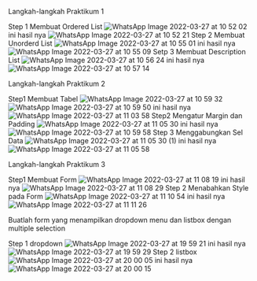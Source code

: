 Langkah-langkah Praktikum 1

Step 1
Membuat Ordered List
![WhatsApp Image 2022-03-27 at 10 52 02](https://user-images.githubusercontent.com/73973590/160283445-87186714-da10-4685-b540-ab6bf883447c.jpeg)
ini hasil nya
![WhatsApp Image 2022-03-27 at 10 52 21](https://user-images.githubusercontent.com/73973590/160283464-ea60c9fd-f782-4bf1-b43b-a61d40462d2b.jpeg)
Step 2
Membuat Unorderd List
![WhatsApp Image 2022-03-27 at 10 55 01](https://user-images.githubusercontent.com/73973590/160283500-4b0be716-58fe-41b0-9ba7-23024147bc6c.jpeg)
ini hasil nya
![WhatsApp Image 2022-03-27 at 10 55 09](https://user-images.githubusercontent.com/73973590/160283516-077e82cf-0b40-49a5-9b0a-090db54fce9c.jpeg)
Setp 3
Membuat Description List
![WhatsApp Image 2022-03-27 at 10 56 24](https://user-images.githubusercontent.com/73973590/160283547-c21c50a0-59a4-4ee8-afc6-2ed9e7fdc9d0.jpeg)
ini hasil nya
![WhatsApp Image 2022-03-27 at 10 57 14](https://user-images.githubusercontent.com/73973590/160283555-5ae530f9-cb8c-4ed9-9d1f-e50efb2225e1.jpeg)

Langkah-langkah Praktikum 2

Step1 
Membuat Tabel
![WhatsApp Image 2022-03-27 at 10 59 32](https://user-images.githubusercontent.com/73973590/160283577-0f38b75c-1d4a-4d86-82f5-6ebce01904f1.jpeg)
![WhatsApp Image 2022-03-27 at 10 59 50](https://user-images.githubusercontent.com/73973590/160283594-d096bafe-6e61-4996-bf8a-840ca3362145.jpeg)
ini hasil nya
![WhatsApp Image 2022-03-27 at 11 03 58](https://user-images.githubusercontent.com/73973590/160283616-f49e7db0-a633-46f6-b08d-62646f240014.jpeg)
Step2
Mengatur Margin dan Padding
![WhatsApp Image 2022-03-27 at 11 05 30](https://user-images.githubusercontent.com/73973590/160283628-d2ac3b1e-729b-4ba0-8105-53121d727a50.jpeg)
ini hasil nya
![WhatsApp Image 2022-03-27 at 10 59 58](https://user-images.githubusercontent.com/73973590/160283662-f5fcd565-ef8a-4399-a81e-514e581fa96f.jpeg)
Step 3
Menggabungkan Sel Data
![WhatsApp Image 2022-03-27 at 11 05 30 (1)](https://user-images.githubusercontent.com/73973590/160283692-eb63d114-d75a-4c76-811a-4d745a461148.jpeg)
ini hasil nya 
![WhatsApp Image 2022-03-27 at 11 05 58](https://user-images.githubusercontent.com/73973590/160283707-3c2e54a8-f611-4822-9860-937b7eece967.jpeg)

Langkah-langkah Praktikum 3

Step1
Membuat Form
![WhatsApp Image 2022-03-27 at 11 08 19](https://user-images.githubusercontent.com/73973590/160283742-39b8243a-828b-476a-9633-85199cb1c75d.jpeg)
ini hasil nya 
![WhatsApp Image 2022-03-27 at 11 08 29](https://user-images.githubusercontent.com/73973590/160283767-54e26997-2da8-4965-8a6c-ee03f959cb85.jpeg)
Step 2
Menabahkan Style pada Form
![WhatsApp Image 2022-03-27 at 11 10 54](https://user-images.githubusercontent.com/73973590/160283810-54b6eb22-2db0-4098-a348-801fd1a8423a.jpeg)
ini hasil nya 
![WhatsApp Image 2022-03-27 at 11 11 26](https://user-images.githubusercontent.com/73973590/160283831-7d3bfc07-ddad-40e8-b972-0c0e6b5110b2.jpeg)

Buatlah form yang menampilkan dropdown menu dan listbox dengan multiple selection

Step 1
dropdown
![WhatsApp Image 2022-03-27 at 19 59 21](https://user-images.githubusercontent.com/73973590/160283860-57a16f66-a781-4441-b33c-58dcf19a378d.jpeg)
ini hasil nya 
![WhatsApp Image 2022-03-27 at 19 59 29](https://user-images.githubusercontent.com/73973590/160283889-862e07d9-51d7-4c8a-81ad-41c6954bda13.jpeg)
Step 2
listbox 
![WhatsApp Image 2022-03-27 at 20 00 05](https://user-images.githubusercontent.com/73973590/160283907-c7339c2f-5fa1-4a48-9379-ee58258ec820.jpeg)
ini hasil nya
![WhatsApp Image 2022-03-27 at 20 00 15](https://user-images.githubusercontent.com/73973590/160283917-fc7d350d-1e1c-40b9-9363-07f5d3aa5961.jpeg)






